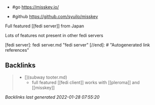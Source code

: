 - #go https://misskey.io/

- #github https://github.com/syuilo/misskey

Full featured [[fedi server]] from Japan

Lots of features not present in other fedi servers

[//begin]: # "Autogenerated link references for markdown compatibility"
[fedi server]: fedi server.md "fedi server"
[//end]: # "Autogenerated link references"

## Backlinks

> - [](subway tooter.md)
>   - full featured [[fedi client]] works with [[pleroma]] and [[misskey]]

_Backlinks last generated 2022-01-28 07:55:20_
